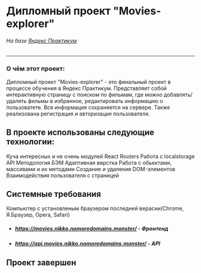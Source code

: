 # **Дипломный проект "Movies-explorer"**
###### *На базе [Яндекс Практикум](https://www.praktikum.yandex.ru "Яндекс Практикум")*
___
### О чём этот проект:
Дипломный проект "Movies-explorer" - это финальный проект в процессе обучения в Яндекс Практикум. Представляет собой интерактивную страницу с поиском по фильмам, где можно добавлять/удалять фильмы в избранное, редактировать информацию о пользоватете. Вся информация сохраняется на сервере. Также реализована регистрация и авторизация пользователя.

## В проекте использованы следующие технологии: 
Куча интересных и не очень модулей
React Routers
Работа с localstorage API
Методология БЭМ 
Адаптивная верстка 
Работа с обьектами, массивами и их методами 
Создание и удаления DOM-элементов 
Взаимодействия пользователя с страницей


## Системные требования 

Компьютер с установленым браузером последней верасии(Chrome, Я.Браузер, Opera, Safari)


* ##### *https://movies.nikko.nomoredomains.monster/* - Фронтенд
* ##### *https://api.movies.nikko.nomoredomains.monster/* - API

## Проект завершен 